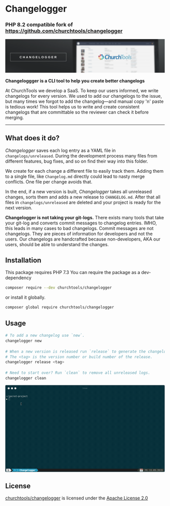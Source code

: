 # Changelogger
### PHP 8.2 compatible fork of https://github.com/churchtools/changelogger

![Changelogger Banner](./assets/banner.png)

**Changeloggger is a CLI tool to help you create better changelogs**

At ChurchTools we develop a SaaS. To keep our users informed, we write changelogs for every version. We used to add our changelogs to the issue, but many times we forgot to add the changelog—and manual copy 'n' paste is tedious work! This tool helps us to write and create consistent changelogs that are committable so the reviewer can check it before merging.

---

## What does it do?

_Changelogger_ saves each log entry as a YAML file in `changelogs/unreleased`. During the development process many files from different features, bug fixes, and so on find their way into this folder.

We create for each change a different file to easily track them. Adding them to a single file, like `Changelog.md` directly could lead to nasty merge conflicts. One file per change avoids that.

In the end, if a new version is built, _Changelogger_ takes all unreleased changes, sorts them and adds a new release to `CHANGELOG.md`. After that all files in `changelogs/unreleased` are deleted and your project is ready for the next version.

**Changelogger is not taking your git-logs.** There exists many tools that take your git-log and converts commit messages to changelog entries. IMHO, this leads in many cases to bad changelogs. Commit messages are not changelogs. They are pieces of information for developers and not the users. Our changelogs are handcrafted because non-developers, AKA our users, should be able to understand the changes.

## Installation

This package requires PHP 7.3
You can require the package as a dev-dependency

```bash
composer require --dev churchtools/changelogger
```

or install it globally.

```bash
composer global require churchtools/changelogger
```

## Usage

```bash
# To add a new changelog use `new`.
changelogger new

# When a new version is released run `release` to generate the changelog.
# The <tag> is the version number or build number of the release.
changelogger release <tag>

# Need to start over? Run `clean` to remove all unreleased logs.
changelogger clean
```

![Changelogger Demo](assets/changelogger-demo.gif)

## License

[churchtools/changelogger](https://github.com/churchtools/changelogger) is licensed under the
[Apache License 2.0](LICENSE)

